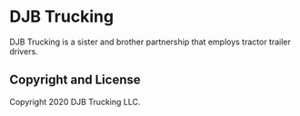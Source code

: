 # DJB Trucking
DJB Trucking is a sister and brother partnership that employs tractor trailer drivers.

## Copyright and License
Copyright 2020 DJB Trucking LLC.
